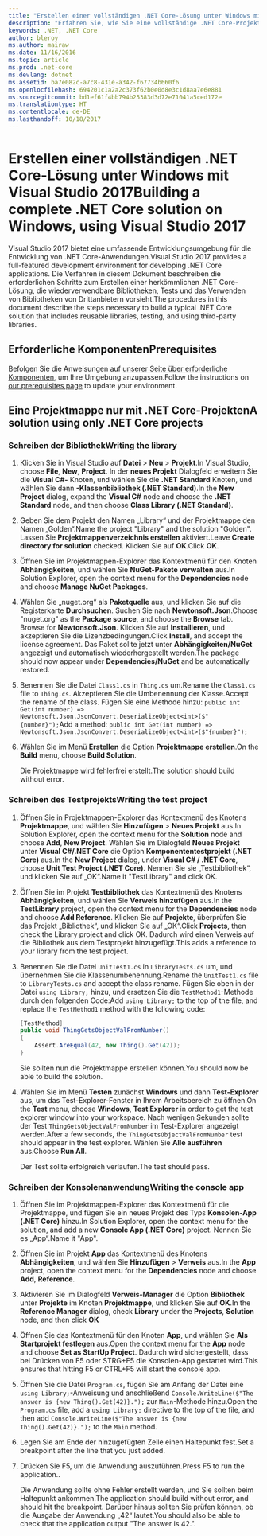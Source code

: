 ```yaml
---
title: "Erstellen einer vollständigen .NET Core-Lösung unter Windows mit Visual Studio 2017"
description: "Erfahren Sie, wie Sie eine vollständige .NET Core-Projektmappe in Visual Studio 2017 unter Windows erstellen."
keywords: .NET, .NET Core
author: bleroy
ms.author: mairaw
ms.date: 11/16/2016
ms.topic: article
ms.prod: .net-core
ms.devlang: dotnet
ms.assetid: ba7e082c-a7c8-431e-a342-f67734b660f6
ms.openlocfilehash: 694201c1a2a2c373f62b0e0d8e3c1d8aa7e6e881
ms.sourcegitcommit: bd1ef61f4bb794b25383d3d72e71041a5ced172e
ms.translationtype: HT
ms.contentlocale: de-DE
ms.lasthandoff: 10/18/2017
---
```

# <a name="building-a-complete-net-core-solution-on-windows-using-visual-studio-2017"></a><span data-ttu-id="890cc-104">Erstellen einer vollständigen .NET Core-Lösung unter Windows mit Visual Studio 2017</span><span class="sxs-lookup"><span data-stu-id="890cc-104">Building a complete .NET Core solution on Windows, using Visual Studio 2017</span></span>

<span data-ttu-id="890cc-105">Visual Studio 2017 bietet eine umfassende Entwicklungsumgebung für die Entwicklung von .NET Core-Anwendungen.</span><span class="sxs-lookup"><span data-stu-id="890cc-105">Visual Studio 2017 provides a full-featured development environment for developing .NET Core applications.</span></span> <span data-ttu-id="890cc-106">Die Verfahren in diesem Dokument beschreiben die erforderlichen Schritte zum Erstellen einer herkömmlichen .NET Core-Lösung, die wiederverwendbare Bibliotheken, Tests und das Verwenden von Bibliotheken von Drittanbietern vorsieht.</span><span class="sxs-lookup"><span data-stu-id="890cc-106">The procedures in this document describe the steps necessary to build a typical .NET Core solution that includes reusable libraries, testing, and using third-party libraries.</span></span> 

## <a name="prerequisites"></a><span data-ttu-id="890cc-107">Erforderliche Komponenten</span><span class="sxs-lookup"><span data-stu-id="890cc-107">Prerequisites</span></span>

<span data-ttu-id="890cc-108">Befolgen Sie die Anweisungen auf [unserer Seite über erforderliche Komponenten](../windows-prerequisites.md), um Ihre Umgebung anzupassen.</span><span class="sxs-lookup"><span data-stu-id="890cc-108">Follow the instructions on [our prerequisites page](../windows-prerequisites.md) to update your environment.</span></span>

## <a name="a-solution-using-only-net-core-projects"></a><span data-ttu-id="890cc-109">Eine Projektmappe nur mit .NET Core-Projekten</span><span class="sxs-lookup"><span data-stu-id="890cc-109">A solution using only .NET Core projects</span></span>

### <a name="writing-the-library"></a><span data-ttu-id="890cc-110">Schreiben der Bibliothek</span><span class="sxs-lookup"><span data-stu-id="890cc-110">Writing the library</span></span>

1. <span data-ttu-id="890cc-111">Klicken Sie in Visual Studio auf **Datei** > **Neu** > **Projekt**.</span><span class="sxs-lookup"><span data-stu-id="890cc-111">In Visual Studio, choose **File**, **New**, **Project**.</span></span> <span data-ttu-id="890cc-112">In der **neues Projekt** Dialogfeld erweitern Sie die **Visual C#-** Knoten, und wählen Sie die **.NET Standard** Knoten, und wählen Sie dann **-Klassenbibliothek (.NET Standard)**.</span><span class="sxs-lookup"><span data-stu-id="890cc-112">In the **New Project** dialog, expand the **Visual C#** node and choose the **.NET Standard** node, and then choose **Class Library (.NET Standard)**.</span></span> 

2. <span data-ttu-id="890cc-113">Geben Sie dem Projekt den Namen „Library“ und der Projektmappe den Namen „Golden“.</span><span class="sxs-lookup"><span data-stu-id="890cc-113">Name the project "Library" and the solution "Golden".</span></span> <span data-ttu-id="890cc-114">Lassen Sie **Projektmappenverzeichnis erstellen** aktiviert.</span><span class="sxs-lookup"><span data-stu-id="890cc-114">Leave **Create directory for solution** checked.</span></span> <span data-ttu-id="890cc-115">Klicken Sie auf **OK**.</span><span class="sxs-lookup"><span data-stu-id="890cc-115">Click **OK**.</span></span>

3. <span data-ttu-id="890cc-116">Öffnen Sie im Projektmappen-Explorer das Kontextmenü für den Knoten **Abhängigkeiten**, und wählen Sie **NuGet-Pakete verwalten** aus.</span><span class="sxs-lookup"><span data-stu-id="890cc-116">In Solution Explorer, open the context menu for the **Dependencies** node and choose **Manage NuGet Packages**.</span></span>

4. <span data-ttu-id="890cc-117">Wählen Sie „nuget.org“ als **Paketquelle** aus, und klicken Sie auf die Registerkarte **Durchsuchen**. Suchen Sie nach **Newtonsoft.Json**.</span><span class="sxs-lookup"><span data-stu-id="890cc-117">Choose "nuget.org" as the **Package source**, and choose the **Browse** tab. Browse for **Newtonsoft.Json**.</span></span> <span data-ttu-id="890cc-118">Klicken Sie auf **Installieren**, und akzeptieren Sie die Lizenzbedingungen.</span><span class="sxs-lookup"><span data-stu-id="890cc-118">Click **Install**, and accept the license agreement.</span></span> <span data-ttu-id="890cc-119">Das Paket sollte jetzt unter **Abhängigkeiten/NuGet** angezeigt und automatisch wiederhergestellt werden.</span><span class="sxs-lookup"><span data-stu-id="890cc-119">The package should now appear under **Dependencies/NuGet** and be automatically restored.</span></span>

5. <span data-ttu-id="890cc-120">Benennen Sie die Datei `Class1.cs` in `Thing.cs` um.</span><span class="sxs-lookup"><span data-stu-id="890cc-120">Rename the `Class1.cs` file to `Thing.cs`.</span></span> <span data-ttu-id="890cc-121">Akzeptieren Sie die Umbenennung der Klasse.</span><span class="sxs-lookup"><span data-stu-id="890cc-121">Accept the rename of the class.</span></span> <span data-ttu-id="890cc-122">Fügen Sie eine Methode hinzu: `public int Get(int number) => Newtonsoft.Json.JsonConvert.DeserializeObject<int>($"{number}");`</span><span class="sxs-lookup"><span data-stu-id="890cc-122">Add a method: `public int Get(int number) => Newtonsoft.Json.JsonConvert.DeserializeObject<int>($"{number}");`</span></span>

7. <span data-ttu-id="890cc-123">Wählen Sie im Menü **Erstellen** die Option **Projektmappe erstellen**.</span><span class="sxs-lookup"><span data-stu-id="890cc-123">On the **Build** menu, choose **Build Solution**.</span></span>

   <span data-ttu-id="890cc-124">Die Projektmappe wird fehlerfrei erstellt.</span><span class="sxs-lookup"><span data-stu-id="890cc-124">The solution should build without error.</span></span>

### <a name="writing-the-test-project"></a><span data-ttu-id="890cc-125">Schreiben des Testprojekts</span><span class="sxs-lookup"><span data-stu-id="890cc-125">Writing the test project</span></span>

1. <span data-ttu-id="890cc-126">Öffnen Sie in Projektmappen-Explorer das Kontextmenü des Knotens **Projektmappe**, und wählen Sie **Hinzufügen** > **Neues Projekt** aus.</span><span class="sxs-lookup"><span data-stu-id="890cc-126">In Solution Explorer, open the context menu for the **Solution** node and choose **Add**, **New Project**.</span></span> <span data-ttu-id="890cc-127">Wählen Sie im Dialogfeld **Neues Projekt** unter **Visual C#/.NET Core** die Option **Komponententestprojekt (.NET Core)** aus.</span><span class="sxs-lookup"><span data-stu-id="890cc-127">In the **New Project** dialog, under **Visual C# / .NET Core**, choose **Unit Test Project (.NET Core)**.</span></span> <span data-ttu-id="890cc-128">Nennen Sie sie „Testbibliothek“, und klicken Sie auf „OK“.</span><span class="sxs-lookup"><span data-stu-id="890cc-128">Name it "TestLibrary" and click OK.</span></span> 

2. <span data-ttu-id="890cc-129">Öffnen Sie im Projekt **Testbibliothek** das Kontextmenü des Knotens **Abhängigkeiten**, und wählen Sie **Verweis hinzufügen** aus.</span><span class="sxs-lookup"><span data-stu-id="890cc-129">In the **TestLibrary** project, open the context menu for the **Dependencies** node and choose **Add Reference**.</span></span> <span data-ttu-id="890cc-130">Klicken Sie auf **Projekte**, überprüfen Sie das Projekt „Bibliothek“, und klicken Sie auf „OK“.</span><span class="sxs-lookup"><span data-stu-id="890cc-130">Click **Projects**, then check the Library project and click OK.</span></span> <span data-ttu-id="890cc-131">Dadurch wird einen Verweis auf die Bibliothek aus dem Testprojekt hinzugefügt.</span><span class="sxs-lookup"><span data-stu-id="890cc-131">This adds a reference to your library from the test project.</span></span>

3. <span data-ttu-id="890cc-132">Benennen Sie die Datei `UnitTest1.cs` in `LibraryTests.cs` um, und übernehmen Sie die Klassenumbenennung.</span><span class="sxs-lookup"><span data-stu-id="890cc-132">Rename the `UnitTest1.cs` file to `LibraryTests.cs` and accept the class rename.</span></span> <span data-ttu-id="890cc-133">Fügen Sie oben in der Datei `using Library;` hinzu, und ersetzen Sie die `TestMethod1`-Methode durch den folgenden Code:</span><span class="sxs-lookup"><span data-stu-id="890cc-133">Add `using Library;` to the top of the file, and replace the `TestMethod1` method with the following code:</span></span>
    ```csharp
    [TestMethod]
    public void ThingGetsObjectValFromNumber()
    {
        Assert.AreEqual(42, new Thing().Get(42));
    }
    ```

   <span data-ttu-id="890cc-134">Sie sollten nun die Projektmappe erstellen können.</span><span class="sxs-lookup"><span data-stu-id="890cc-134">You should now be able to build the solution.</span></span> 
   
4. <span data-ttu-id="890cc-135">Wählen Sie im Menü **Testen** zunächst **Windows** und dann **Test-Explorer** aus, um das Test-Explorer-Fenster in Ihrem Arbeitsbereich zu öffnen.</span><span class="sxs-lookup"><span data-stu-id="890cc-135">On the **Test** menu, choose **Windows**, **Test Explorer** in order to get the test explorer window into your workspace.</span></span> <span data-ttu-id="890cc-136">Nach wenigen Sekunden sollte der Test `ThingGetsObjectValFromNumber` im Test-Explorer angezeigt werden.</span><span class="sxs-lookup"><span data-stu-id="890cc-136">After a few seconds, the `ThingGetsObjectValFromNumber` test should appear in the test explorer.</span></span> <span data-ttu-id="890cc-137">Wählen Sie **Alle ausführen** aus.</span><span class="sxs-lookup"><span data-stu-id="890cc-137">Choose **Run All**.</span></span>
   
   <span data-ttu-id="890cc-138">Der Test sollte erfolgreich verlaufen.</span><span class="sxs-lookup"><span data-stu-id="890cc-138">The test should pass.</span></span>

### <a name="writing-the-console-app"></a><span data-ttu-id="890cc-139">Schreiben der Konsolenanwendung</span><span class="sxs-lookup"><span data-stu-id="890cc-139">Writing the console app</span></span>

1. <span data-ttu-id="890cc-140">Öffnen Sie im Projektmappen-Explorer das Kontextmenü für die Projektmappe, und fügen Sie ein neues Projekt des Typs **Konsolen-App (.NET Core)** hinzu.</span><span class="sxs-lookup"><span data-stu-id="890cc-140">In Solution Explorer, open the context menu for the solution, and add a new **Console App (.NET Core)** project.</span></span> <span data-ttu-id="890cc-141">Nennen Sie es „App“.</span><span class="sxs-lookup"><span data-stu-id="890cc-141">Name it "App".</span></span>

2. <span data-ttu-id="890cc-142">Öffnen Sie im Projekt **App** das Kontextmenü des Knotens **Abhängigkeiten**, und wählen Sie **Hinzufügen** > **Verweis** aus.</span><span class="sxs-lookup"><span data-stu-id="890cc-142">In the **App** project, open the context menu for the **Dependencies** node and choose **Add**,  **Reference**.</span></span> 

3. <span data-ttu-id="890cc-143">Aktivieren Sie im Dialogfeld **Verweis-Manager** die Option **Bibliothek** unter **Projekte** im Knoten **Projektmappe**, und klicken Sie auf **OK**.</span><span class="sxs-lookup"><span data-stu-id="890cc-143">In the **Reference Manager** dialog, check **Library** under the **Projects**, **Solution** node, and then click **OK**</span></span>

6. <span data-ttu-id="890cc-144">Öffnen Sie das Kontextmenü für den Knoten **App**, und wählen Sie **Als Startprojekt festlegen** aus.</span><span class="sxs-lookup"><span data-stu-id="890cc-144">Open the context menu for the **App** node and choose **Set as StartUp Project**.</span></span> <span data-ttu-id="890cc-145">Dadurch wird sichergestellt, dass bei Drücken von F5 oder STRG+F5 die Konsolen-App gestartet wird.</span><span class="sxs-lookup"><span data-stu-id="890cc-145">This ensures that hitting F5 or CTRL+F5 will start the console app.</span></span>

7. <span data-ttu-id="890cc-146">Öffnen Sie die Datei `Program.cs`, fügen Sie am Anfang der Datei eine `using Library;`-Anweisung und anschließend `Console.WriteLine($"The answer is {new Thing().Get(42)}.");` zur `Main`-Methode hinzu.</span><span class="sxs-lookup"><span data-stu-id="890cc-146">Open the `Program.cs` file, add a `using Library;` directive to the top of the file, and then add `Console.WriteLine($"The answer is {new Thing().Get(42)}.");` to the `Main` method.</span></span>

8. <span data-ttu-id="890cc-147">Legen Sie am Ende der hinzugefügten Zeile einen Haltepunkt fest.</span><span class="sxs-lookup"><span data-stu-id="890cc-147">Set a breakpoint after the line that you just added.</span></span>

9. <span data-ttu-id="890cc-148">Drücken Sie F5, um die Anwendung auszuführen.</span><span class="sxs-lookup"><span data-stu-id="890cc-148">Press F5 to run the application..</span></span>

   <span data-ttu-id="890cc-149">Die Anwendung sollte ohne Fehler erstellt werden, und Sie sollten beim Haltepunkt ankommen.</span><span class="sxs-lookup"><span data-stu-id="890cc-149">The application should build without error, and should hit the breakpoint.</span></span> <span data-ttu-id="890cc-150">Darüber hinaus sollten Sie prüfen können, ob die Ausgabe der Anwendung „42“ lautet.</span><span class="sxs-lookup"><span data-stu-id="890cc-150">You should also be able to check that the application output "The answer is 42.".</span></span>
